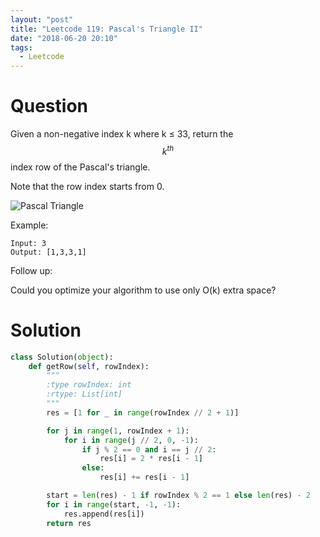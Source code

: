 ```yaml
---
layout: "post"
title: "Leetcode 119: Pascal's Triangle II"
date: "2018-06-20 20:10"
tags:
  - Leetcode
---
```


# Question
Given a non-negative index k where k ≤ 33, return the $$k^{th}$$ index row of the Pascal's triangle.

Note that the row index starts from 0.

![Pascal Triangle](https://upload.wikimedia.org/wikipedia/commons/0/0d/PascalTriangleAnimated2.gif)

Example:
```
Input: 3
Output: [1,3,3,1]
```

Follow up:

Could you optimize your algorithm to use only O(k) extra space?

# Solution
```python
class Solution(object):
    def getRow(self, rowIndex):
        """
        :type rowIndex: int
        :rtype: List[int]
        """
        res = [1 for _ in range(rowIndex // 2 + 1)]

        for j in range(1, rowIndex + 1):
            for i in range(j // 2, 0, -1):
                if j % 2 == 0 and i == j // 2:
                    res[i] = 2 * res[i - 1]
                else:
                    res[i] += res[i - 1]

        start = len(res) - 1 if rowIndex % 2 == 1 else len(res) - 2
        for i in range(start, -1, -1):
            res.append(res[i])
        return res
```
